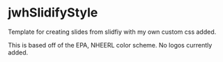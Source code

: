 jwhSlidifyStyle
===============

Template for creating slides from slidfiy with my own custom css added.

This is based off of the EPA, NHEERL color scheme.  No logos currently added.


